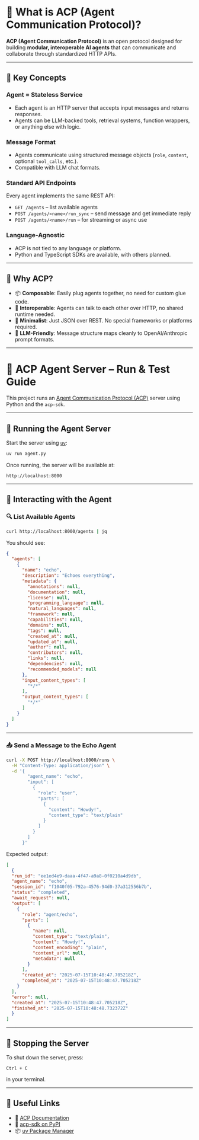 # 🧠 What is ACP (Agent Communication Protocol)?

**ACP (Agent Communication Protocol)** is an open protocol designed for building **modular, interoperable AI agents** that can communicate and collaborate through standardized HTTP APIs.

---

## 🚀 Key Concepts

### Agent = Stateless Service

- Each agent is an HTTP server that accepts input messages and returns responses.
- Agents can be LLM-backed tools, retrieval systems, function wrappers, or anything else with logic.

### Message Format

- Agents communicate using structured message objects (`role`, `content`, optional `tool_calls`, etc.).
- Compatible with LLM chat formats.

### Standard API Endpoints

Every agent implements the same REST API:

- `GET /agents` – list available agents  
- `POST /agents/<name>/run_sync` – send message and get immediate reply  
- `POST /agents/<name>/run` – for streaming or async use  

### Language-Agnostic

- ACP is not tied to any language or platform.
- Python and TypeScript SDKs are available, with others planned.

---

## 🧩 Why ACP?

- 📦 **Composable**: Easily plug agents together, no need for custom glue code.
- 🔄 **Interoperable**: Agents can talk to each other over HTTP, no shared runtime needed.
- 📐 **Minimalist**: Just JSON over REST. No special frameworks or platforms required.
- 💬 **LLM-Friendly**: Message structure maps cleanly to OpenAI/Anthropic prompt formats.

---

# 🧠 ACP Agent Server – Run & Test Guide

This project runs an [Agent Communication Protocol (ACP)](https://agentcommunicationprotocol.dev) server using Python and the `acp-sdk`.

---

## 🚀 Running the Agent Server

Start the server using [`uv`](https://github.com/astral-sh/uv):

```bash
uv run agent.py
```

Once running, the server will be available at:

```
http://localhost:8000
```

---

## 🧪 Interacting with the Agent

### 🔍 List Available Agents

```bash
curl http://localhost:8000/agents | jq
```

You should see:

```json
{
  "agents": [
    {
      "name": "echo",
      "description": "Echoes everything",
      "metadata": {
        "annotations": null,
        "documentation": null,
        "license": null,
        "programming_language": null,
        "natural_languages": null,
        "framework": null,
        "capabilities": null,
        "domains": null,
        "tags": null,
        "created_at": null,
        "updated_at": null,
        "author": null,
        "contributors": null,
        "links": null,
        "dependencies": null,
        "recommended_models": null
      },
      "input_content_types": [
        "*/*"
      ],
      "output_content_types": [
        "*/*"
      ]
    }
  ]
}
```

---

### 📤 Send a Message to the Echo Agent

```bash
curl -X POST http://localhost:8000/runs \
  -H "Content-Type: application/json" \
  -d '{
        "agent_name": "echo",
        "input": [
          {
            "role": "user",
            "parts": [
              {
                "content": "Howdy!",
                "content_type": "text/plain"
              }
            ]
          }
        ]
      }'
```

Expected output:

```json
[
  {
  "run_id": "ee1ed4e9-daaa-4f47-a9a8-0f0210a4d9db",
  "agent_name": "echo",
  "session_id": "f1040f05-792a-4576-94d0-37a312556b7b",
  "status": "completed",
  "await_request": null,
  "output": [
    {
      "role": "agent/echo",
      "parts": [
        {
          "name": null,
          "content_type": "text/plain",
          "content": "Howdy!",
          "content_encoding": "plain",
          "content_url": null,
          "metadata": null
        }
      ],
      "created_at": "2025-07-15T10:48:47.705218Z",
      "completed_at": "2025-07-15T10:48:47.705218Z"
    }
  ],
  "error": null,
  "created_at": "2025-07-15T10:48:47.705218Z",
  "finished_at": "2025-07-15T10:48:48.732372Z"
  }
]
```

---

## 🛑 Stopping the Server

To shut down the server, press:

```
Ctrl + C
```

in your terminal.

---

## 📎 Useful Links
- 🔗 [ACP Documentation](https://agentcommunicationprotocol.dev/introduction/quickstart)
- 🧰 [acp-sdk on PyPI](https://pypi.org/project/acp-sdk/)
- 📦 [uv Package Manager](https://github.com/astral-sh/uv)